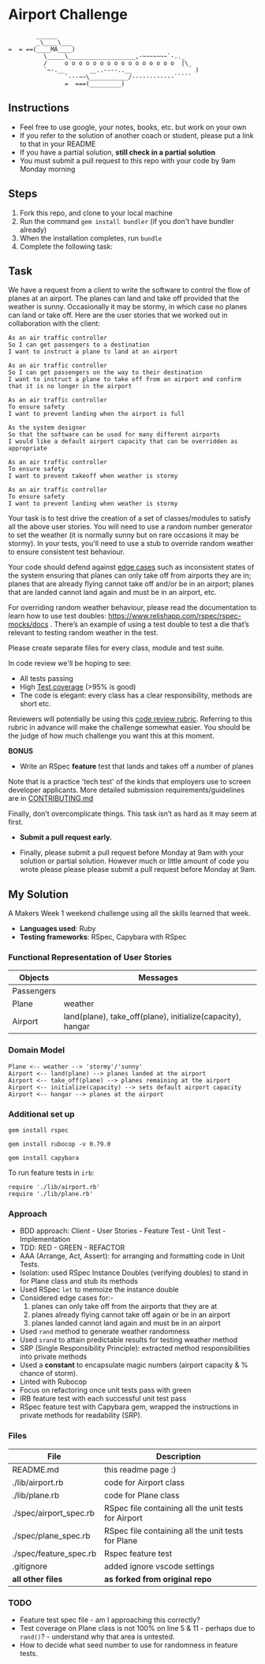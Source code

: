 Airport Challenge
=================

```
        ______
        _\____\___
=  = ==(____MA____)
          \_____\___________________,-~~~~~~~`-.._
          /     o o o o o o o o o o o o o o o o  |\_
          `~-.__       __..----..__                  )
                `---~~\___________/------------`````
                =  ===(_________)

```

Instructions
---------

* Feel free to use google, your notes, books, etc. but work on your own
* If you refer to the solution of another coach or student, please put a link to that in your README
* If you have a partial solution, **still check in a partial solution**
* You must submit a pull request to this repo with your code by 9am Monday morning

Steps
-------

1. Fork this repo, and clone to your local machine
2. Run the command `gem install bundler` (if you don't have bundler already)
3. When the installation completes, run `bundle`
4. Complete the following task:

Task
-----

We have a request from a client to write the software to control the flow of planes at an airport. The planes can land and take off provided that the weather is sunny. Occasionally it may be stormy, in which case no planes can land or take off.  Here are the user stories that we worked out in collaboration with the client:

```
As an air traffic controller 
So I can get passengers to a destination 
I want to instruct a plane to land at an airport

As an air traffic controller 
So I can get passengers on the way to their destination 
I want to instruct a plane to take off from an airport and confirm that it is no longer in the airport

As an air traffic controller 
To ensure safety 
I want to prevent landing when the airport is full 

As the system designer
So that the software can be used for many different airports
I would like a default airport capacity that can be overridden as appropriate

As an air traffic controller 
To ensure safety 
I want to prevent takeoff when weather is stormy 

As an air traffic controller 
To ensure safety 
I want to prevent landing when weather is stormy 
```

Your task is to test drive the creation of a set of classes/modules to satisfy all the above user stories. You will need to use a random number generator to set the weather (it is normally sunny but on rare occasions it may be stormy). In your tests, you'll need to use a stub to override random weather to ensure consistent test behaviour.

Your code should defend against [edge cases](http://programmers.stackexchange.com/questions/125587/what-are-the-difference-between-an-edge-case-a-corner-case-a-base-case-and-a-b) such as inconsistent states of the system ensuring that planes can only take off from airports they are in; planes that are already flying cannot take off and/or be in an airport; planes that are landed cannot land again and must be in an airport, etc.

For overriding random weather behaviour, please read the documentation to learn how to use test doubles: https://www.relishapp.com/rspec/rspec-mocks/docs . There’s an example of using a test double to test a die that’s relevant to testing random weather in the test.

Please create separate files for every class, module and test suite.

In code review we'll be hoping to see:

* All tests passing
* High [Test coverage](https://github.com/makersacademy/course/blob/master/pills/test_coverage.md) (>95% is good)
* The code is elegant: every class has a clear responsibility, methods are short etc. 

Reviewers will potentially be using this [code review rubric](docs/review.md).  Referring to this rubric in advance will make the challenge somewhat easier.  You should be the judge of how much challenge you want this at this moment.

**BONUS**

* Write an RSpec **feature** test that lands and takes off a number of planes

Note that is a practice 'tech test' of the kinds that employers use to screen developer applicants.  More detailed submission requirements/guidelines are in [CONTRIBUTING.md](CONTRIBUTING.md)

Finally, don’t overcomplicate things. This task isn’t as hard as it may seem at first.

* **Submit a pull request early.**

* Finally, please submit a pull request before Monday at 9am with your solution or partial solution.  However much or little amount of code you wrote please please please submit a pull request before Monday at 9am.



My Solution
-----
A Makers Week 1 weekend challenge using all the skills learned that week. 

* **Languages used**: Ruby
* **Testing frameworks**: RSpec, Capybara with RSpec

### Functional Representation of User Stories

Objects  | Messages
------------- | -------------
Passengers |
Plane  | weather
Airport | land(plane), take_off(plane), initialize(capacity), hangar

### Domain Model

```
Plane <-- weather --> 'stormy'/'sunny'
Airport <-- land(plane) --> planes landed at the airport
Airport <-- take_off(plane) --> planes remaining at the airport
Airport <-- initialize(capacity) --> sets default airport capacity
Airport <-- hangar --> planes at the airport
```

### Additional set up

```
gem install rspec
```

```
gem install rubocop -v 0.79.0
```

```
gem install capybara
```

To run feature tests in `irb`:
```irb
require './lib/airport.rb'
require './lib/plane.rb'
```

### Approach

* BDD approach: Client - User Stories - Feature Test - Unit Test - Implementation
* TDD: RED - GREEN - REFACTOR
* AAA (Arrange, Act, Assert): for arranging and formatting code in Unit Tests.
* Isolation: used RSpec Instance Doubles (verifying doubles) to stand in for Plane class and stub its methods
* Used RSpec `let` to memoize the instance double
* Considered edge cases for:-
  1. planes can only take off from the airports that they are at
  2. planes already flying cannot take off again or be in an airport
  3. planes landed cannot land again and must be in an airport
* Used `rand` method to generate weather randomness
* Used `srand` to attain predictable results for testing weather method
* SRP (Single Responsibility Principle): extracted method responsibilities into private methods
* Used a **constant** to encapsulate magic numbers (airport capacity & % chance of storm).
* Linted with Rubocop
* Focus on refactoring once unit tests pass with green
* IRB feature test with each successful unit test pass
* RSpec feature test with Capybara gem, wrapped the instructions in private methods for readability (SRP).


### Files
| File    | Description |
| ----------- | ----------- |
| README.md  | this readme page :) |
| ./lib/airport.rb  | code for Airport class |
| ./lib/plane.rb  | code for Plane class |
|  ./spec/airport_spec.rb  |  RSpec file containing all the unit tests for Airport  |
|  ./spec/plane_spec.rb  |  RSpec file containing all the unit tests for Plane  |
|  ./spec/feature_spec.rb  |  Rspec feature test  |
| .gitignore  | added ignore vscode settings |
| **all other files** | **as forked from original repo** |

### TODO

* Feature test spec file - am I approaching this correctly?
* Test coverage on Plane class is not 100% on line 5 & 11 - perhaps due to `rand()`? - understand why that area is untested.
* How to decide what seed number to use for randomness in feature tests. 
